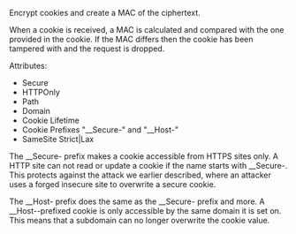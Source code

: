Encrypt cookies and create a MAC of the ciphertext.

When a cookie is received, a MAC is calculated and compared with the one provided in the cookie. If the 
MAC differs then the cookie has been tampered with and the request is dropped.

Attributes:
 
- Secure
- HTTPOnly
- Path
- Domain
- Cookie Lifetime
- Cookie Prefixes "__Secure-" and "__Host-"
- SameSite Strict|Lax

The __Secure- prefix makes a cookie accessible from HTTPS sites only. A HTTP site can not read 
or update a cookie if the name starts with __Secure-. This protects against the attack we earlier 
described, where an attacker uses a forged insecure site to overwrite a secure cookie.

The __Host- prefix does the same as the __Secure- prefix and more. A __Host--prefixed cookie is 
only accessible by the same domain it is set on. This means that a subdomain can no longer overwrite 
the cookie value.
